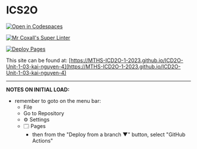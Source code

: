 # ICS2O

[![Open in Codespaces](https://classroom.github.com/assets/launch-codespace-7f7980b617ed060a017424585567c406b6ee15c891e84e1186181d67ecf80aa0.svg)](https://classroom.github.com/open-in-codespaces?assignment_repo_id=13884166)

[![Mr Coxall's Super Linter](https://github.com/MTHS-ICD2O-1-2023/ICD2O-Unit-1-03-kai-nguyen-4/workflows/Mr%20Coxall's%20Super%20Linter/badge.svg)](https://github.com/MTHS-ICD2O-1-2023/ICD2O-Unit-1-03-kai-nguyen-4/actions)

[![Deploy Pages](https://github.com/MTHS-ICD2O-1-2023/ICD2O-Unit-1-03-kai-nguyen-4/workflows/Deploy%20Pages/badge.svg)](https://github.com/MTHS-ICD2O-1-2023/ICD2O-Unit-1-03-kai-nguyen-4/actions)

This site can be found at: [https://MTHS-ICD2O-1-2023.github.io/ICD2O-Unit-1-03-kai-nguyen-4](https://MTHS-ICD2O-1-2023.github.io/ICD2O-Unit-1-03-kai-nguyen-4)

---

**NOTES ON INITIAL LOAD:**
- remember to goto on the menu bar:
  - File
  - Go to Repository
  - ⚙ Settings
  - 🗔 Pages
    - then from the "Deploy from a branch ▼" button, select "GitHub Actions"
